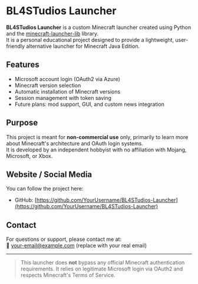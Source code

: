 # BL4STudios Launcher

**BL4STudios Launcher** is a custom Minecraft launcher created using Python and the [minecraft-launcher-lib](https://pypi.org/project/minecraft-launcher-lib/) library.  
It is a personal educational project designed to provide a lightweight, user-friendly alternative launcher for Minecraft Java Edition.

## Features

- Microsoft account login (OAuth2 via Azure)
- Minecraft version selection
- Automatic installation of Minecraft versions
- Session management with token saving
- Future plans: mod support, GUI, and custom news integration

## Purpose

This project is meant for **non-commercial use** only, primarily to learn more about Minecraft's architecture and OAuth login systems.  
It is developed by an independent hobbyist with no affiliation with Mojang, Microsoft, or Xbox.

## Website / Social Media

You can follow the project here:
- GitHub: [https://github.com/YourUsername/BL4STudios-Launcher](https://github.com/YourUsername/BL4STudios-Launcher)

## Contact

For questions or support, please contact me at:  
📧 your-email@example.com (replace with your real email)

---

> This launcher does **not** bypass any official Minecraft authentication requirements. It relies on legitimate Microsoft login via OAuth2 and respects Minecraft's Terms of Service.
